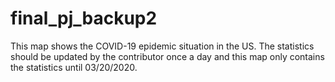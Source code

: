# final_pj_backup2

This map shows the COVID-19 epidemic situation in the US. The statistics should be updated by the contributor once a day and this map only contains the statistics until 03/20/2020.
